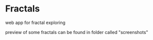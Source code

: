 # Fractals
web app for fractal exploring

preview of some fractals can be found in folder called "screenshots"

